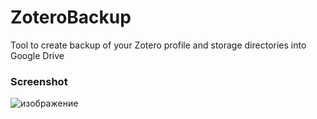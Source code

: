 # ZoteroBackup
Tool to create backup of your Zotero profile and storage directories into Google Drive

### Screenshot
![изображение](https://user-images.githubusercontent.com/5108025/169296337-e79bdcb1-7801-4d68-a2ed-eacf9f694365.png)
